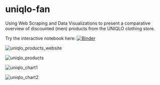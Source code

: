 # uniqlo-fan

Using Web Scraping and Data Visualizations to present a comparative overview of discounted (men) products from the UNIQLO clothing store.
 

Try the interactive notebook here: [![Binder](https://mybinder.org/badge_logo.svg)](https://mybinder.org/v2/gh/dominicho97/uniqlo-fan/master?labpath=scrape_final.ipynb)


![uniqlo_products_website](https://github.com/dominicho97/uniqlo-fan/assets/43000003/d57f7b5f-3ffa-4e4f-a77e-ce3c7ded1814)


![uniqlo_products](https://github.com/dominicho97/uniqlo-fan/assets/43000003/c41fdf0b-0ce9-42cd-a03c-381571801c94)


![uniqlo_chart1](https://github.com/dominicho97/uniqlo-fan/assets/43000003/9362e578-f371-4045-871c-1fe9ff4b993e)


![uniqlo_chart2](https://github.com/dominicho97/uniqlo-fan/assets/43000003/a7e4f315-9aff-43af-bd05-b2c1870699ec)
